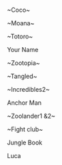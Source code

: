 ~Coco~

~Moana~

~Totoro~

Your Name 

~Zootopia~

~Tangled~

~Incredibles2~ 

Anchor Man

~Zoolander1 &2~ 

~Fight club~

Jungle Book

Luca
